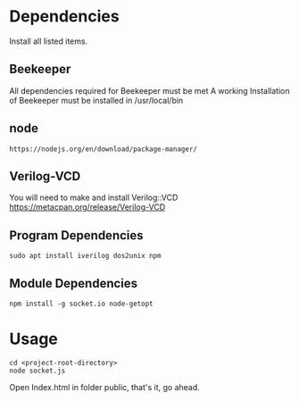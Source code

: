 # Dependencies
Install all listed items.
## Beekeeper
All dependencies required for Beekeeper must be met
A working Installation of Beekeeper must be installed in /usr/local/bin

## node
    https://nodejs.org/en/download/package-manager/
## Verilog-VCD
You will need to make and install Verilog::VCD
    https://metacpan.org/release/Verilog-VCD
## Program Dependencies
    sudo apt install iverilog dos2unix npm
## Module Dependencies
    npm install -g socket.io node-getopt

# Usage
	cd <project-root-directory>
	node socket.js

Open Index.html in folder public, that's it, go ahead.
